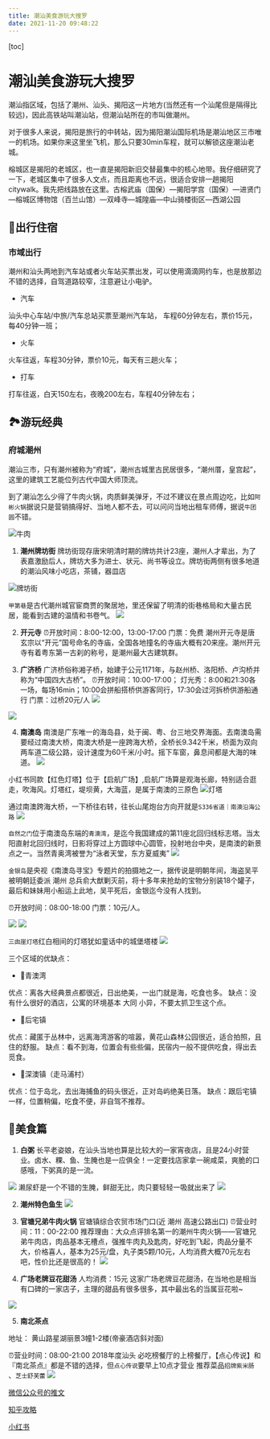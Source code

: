 ```yaml
---
title: 潮汕美食游玩大搜罗
date: 2021-11-20 09:48:22
---
```


[toc]

# 潮汕美食游玩大搜罗

潮汕指区域，包括了潮州、汕头、揭阳这一片地方(当然还有一个汕尾但是隔得比较远)，因此高铁站叫潮汕站，但潮汕站所在的市叫做潮州。

对于很多人来说，揭阳是旅行的中转站，因为揭阳潮汕国际机场是潮汕地区三市唯一的机场。如果你来这里坐飞机，那么只要30min车程，就可以解锁这座潮汕老城。

榕城区是揭阳的老城区，也一直是揭阳新旧交替最集中的核心地带。我仔细研究了一下，老城区集中了很多人文点，而且距离也不远，很适合安排一趟揭阳citywalk。我先把线路放在这里。古榕武庙（国保）—揭阳学宫（国保）—进贤门—榕城区博物馆（百兰山馆）—双峰寺—城隍庙—中山骑楼街区—西湖公园

## 🚂出行住宿

### **市域出行**

潮州和汕头两地到汽车站或者火车站买票出发，可以使用滴滴网约车，也是放那边不错的选择，自驾道路较窄，注意避让小电驴。
- 汽车

汕头中心车站/中旅/汽车总站买票至潮州汽车站，
车程60分钟左右，票价15元，每40分钟一班；

- 火车

火车往返，车程30分钟，票价10元，每天有三趟火车；

- 打车

打车往返，白天150左右，夜晚200左右，车程40分钟左右；

## 🏞️游玩经典

### **府城潮州**
潮汕三市，只有潮州被称为“府城”，潮州古城里古民居很多，“潮州厝，皇宫起”，这里的建筑工艺能位列古代中国大师顶流。

到了潮汕怎么少得了牛肉火锅，肉质鲜美弹牙，不过不建议在景点周边吃，比如`阿彬火锅`据说只是营销搞得好、当地人都不去，可以问问当地出租车师傅，据说`牛团圆`不错。

![牛肉](https://p1-q.mafengwo.net/s17/M00/7A/89/CoUBXl-uks6ARVKzAAEd6MTZBQI70.jpeg?imageView2%2F2%2Fw%2F680%2Fq%2F90)

1. **潮州牌坊街**
牌坊街现存唐宋明清时期的牌坊共计23座，潮州人才辈出，为了表嘉激励后人，牌坊大多为进士、状元、尚书等设立。牌坊街两侧有很多地道的潮汕风味小吃店，茶铺，器皿店

![牌坊街](https://p1-q.mafengwo.net/s17/M00/7A/8A/CoUBXl-uks-AP9OFAAJ9L8c4INI80.jpeg?imageView2%2F2%2Fw%2F680%2Fq%2F90)

`甲第巷`是古代潮州城官宦商贾的聚居地，里还保留了明清的街巷格局和大量古民居，能看到古建的温情和书卷气。
![](https://pic1.zhimg.com/80/v2-493fe35cbe9540167d672021065bceb0_720w.webp?source=1940ef5c)

2. **开元寺**
⏰开放时间：8:00-12:00，13:00-17:00
门票：免费
潮州开元寺是唐玄宗以“开元”国号命名的寺庙，全国各地撞名的寺庙大概有20来座。潮州开元寺有着粤东第一古刹的称号，是潮州最大古建筑群。

3. **广济桥**
广济桥俗称湘子桥，始建于公元1171年，与赵州桥、洛阳桥、卢沟桥并称为“中国四大古桥”。
⏰开放时间：10:00-17:00；
灯光秀：8:00和21:30各一场，每场16min；10:00会拼船搭桥供游客同行，17:30会过河拆桥供游船通行
门票：过桥20元/人
![](https://p1-q.mafengwo.net/s11/M00/AB/1C/wKgBEFrahySAZffOABQK9ax3mcQ78.jpeg?imageMogr2%2Fthumbnail%2F%21690x370r%2Fgravity%2FCenter%2Fcrop%2F%21690x370%2Fquality%2F100)

![](https://p1-q.mafengwo.net/s17/M00/7A/8F/CoUBXl-uktKAdZ9KAADwcaVGPEA37.jpeg?imageView2%2F2%2Fw%2F680%2Fq%2F90)

4. **南澳岛**
南澳是广东唯一的海岛县，处于闽、粤、台三地交界海面。去南澳岛需要经过南澳大桥，南澳大桥是一座跨海大桥，全桥长9.342千米，桥面为双向两车道二级公路，设计速度为60千米/小时。摇下车窗，鼻息间都是大海的味道。
![](https://p1-q.mafengwo.net/s17/M00/7A/98/CoUBXl-uktaAI0UrAACwf7AgSk011.jpeg?imageView2%2F2%2Fw%2F680%2Fq%2F90)

小红书同款【红色灯塔】位于【启航广场】,启航广场算是观海长廊，特别适合逛走，吹海风。灯塔红，堤坝黄，大海蓝，是属于南澳的三原色
![灯塔](https://p1-q.mafengwo.net/s12/M00/AF/66/wKgED1uKiIeAJJAOAAUhc1s81cY45.jpeg?imageMogr2%2Fthumbnail%2F%21690x450r%2Fgravity%2FCenter%2Fcrop%2F%21690x450%2Fquality%2F90%7Cwatermark%2F1%2Fimage%2FaHR0cDovL21mdy1mYXN0ZGZzLTEyNTgyOTUzNjUuY29zLmFwLWJlaWppbmcubXlxY2xvdWQuY29tL3MxMS9NMDAvNDQvOUIvd0tnQkVGc1A1UnlBRHY3cEFBQUhaWlVQUmxROTkwLnBuZw%3D%3D%2Fgravity%2FSouthEast%2Fdx%2F10%2Fdy%2F11)

通过南澳跨海大桥，一下桥往右转，往长山尾炮台方向开就是`S336省道｜南澳沿海公路`
![](https://p1-q.mafengwo.net/s17/M00/E7/7C/CoUBXl-8wDSAeUD_AGscqCMPz_k751.gif?imageView2%2F2%2Fw%2F680%2Fq%2F90%7CimageMogr2%2Fstrip%2Fquality%2F90)

`自然之门`位于南澳岛东端的`青澳湾`，是迄今我国建成的第11座北回归线标志塔。当太阳直射北回归线时，日影将穿过上方圆球中心圆管，投射地台中央，是南澳的新景点之一。当然青奥湾被誉为“泳者天堂，东方夏威夷”
![](https://p1-q.mafengwo.net/s17/M00/7A/9A/CoUBXl-uktiAbysCAAD6eguU_3o90.jpeg?imageView2%2F2%2Fw%2F680%2Fq%2F90)

`金银岛`是央视《南澳岛寻宝》专题片的拍摄地之一，据传说是明朝年间，海盗吴平被明朝廷委派 潮州 总兵俞大猷剿灭前，将十多年来抢劫的宝物分别装18个罐子，最后和妹妹用小船运上此地，吴平死后，金银迄今没有人找到。

⏰开放时间：08:00-18:00
门票：10元/人。

![](https://p1-q.mafengwo.net/s17/M00/72/C3/CoUBXl-7IciAQQEDAAtcjp9Zl5A918.jpg?imageView2%2F2%2Fw%2F680%2Fq%2F90%7CimageMogr2%2Fstrip%2Fquality%2F90)
![](https://p1-q.mafengwo.net/s17/M00/72/75/CoUBXl-7IYCAVtzpAAsMu87WfP8435.jpg?imageView2%2F2%2Fw%2F680%2Fq%2F90%7CimageMogr2%2Fstrip%2Fquality%2F90)

`三囱崖灯塔`红白相间的灯塔犹如童话中的城堡塔楼
![](https://p1-q.mafengwo.net/s17/M00/7A/9E/CoUBXl-uktqADEGDAACqDpONPLk15.jpeg?imageView2%2F2%2Fw%2F680%2Fq%2F90)

三个区域的优缺点：
- 🔘青澳湾

优点：离各大经典景点都很近，日出绝美，一出门就是海，吃食也多。
缺点：没有什么很好的酒店，公寓的环境基本 大同 小异，不要太抓卫生这个点。

- 🔘后宅镇

优点：藏匿于丛林中，远离海湾游客的喧嚣，黄花山森林公园很近，适合拍照，且住的舒服。
缺点：看不到海，位置会有些些偏，民宿内一般不提供吃食，得出去觅食。

- 🔘深澳镇（走马浦村）

优点：位于岛北，去出海捕鱼的码头很近，正对岛屿绝美日落。
缺点：跟后宅镇一样，位置稍偏，吃食不便，非自驾不推荐。

## 🥢美食篇

1. **白粥**
长平老姿娘，在汕头当地也算是比较大的一家宵夜店，且是24小时营业。卤水、粿、鱼、生腌也是一应俱全！一定要找店家拿一碗咸菜，爽脆的口感哦，下粥真的是一流。


![](https://p1-q.mafengwo.net/s11/M00/FF/D1/wKgBEFuDaliAb-xVAAvdtMl3mKc31.jpeg?imageView2%2F2%2Fw%2F680%2Fq%2F90%7CimageMogr2%2Fstrip%2Fquality%2F90)
濑尿虾是一个不错的生腌，鲜甜无比，肉只要轻轻一吸就出来了
![](https://p1-q.mafengwo.net/s11/M00/FF/BA/wKgBEFuDaiOAMV3gAAaNApqbSjo76.jpeg?imageView2%2F2%2Fw%2F680%2Fq%2F90%7CimageMogr2%2Fstrip%2Fquality%2F90)

2. **潮州特色鱼生**
![](https://p1-q.mafengwo.net/s17/M00/7A/8E/CoUBXl-uktKANP_TAAHdwblXAgo81.jpeg?imageView2%2F2%2Fw%2F680%2Fq%2F90)

3. **官塘兄弟牛肉火锅**
官塘镇综合农贸市场门口(近 潮州 高速公路出口)
⏰营业时间：11：00-22:00
推荐理由：大众点评排名第一的潮州牛肉火锅——官塘兄弟牛肉店，肉品基本无槽点，强推牛肉丸及匙肉，好吃到飞起，肉品分量不大，价格喜人，基本为25元/盘，丸子类5颗/10元，人均消费大概70元左右吧，性价比还是很高的！
![](https://p1-q.mafengwo.net/s11/M00/56/2D/wKgBEFxgQBCADpYoAAVaO2TY9Eo16.jpeg?imageView2%2F2%2Fw%2F680%2Fq%2F90%7CimageMogr2%2Fstrip%2Fquality%2F90)

4. **广场老牌豆花甜汤**
人均消费：15元
这家广场老牌豆花甜汤，在当地也是相当有口碑的一家店子，主理的甜品有很多很多，其中最出名的当属豆花啦~

![](https://p1-q.mafengwo.net/s10/M00/42/4F/wKgBZ1uDdyaAW5URAAnG1jU0CIs55.jpeg?imageView2%2F2%2Fw%2F680%2Fq%2F90%7CimageMogr2%2Fstrip%2Fquality%2F90)

5. **南北茶点**

地址： 黄山路星湖丽景3幢1-2楼(帝豪酒店斜对面)

⏰营业时间：08:00-21:00
2018年度汕头 必吃榜餐厅的上榜餐厅，【点心传说】和『南北茶点』都是不错的选择，但`点心传说`要早上10点才营业
推荐菜品`招牌紫米肠` 、`芝士舒芙蕾`
![](https://p1-q.mafengwo.net/s13/M00/22/BA/wKgEaVxn49eABGeDAAnlQT9Ru8Y36.jpeg?imageView2%2F2%2Fw%2F680%2Fq%2F90%7CimageMogr2%2Fstrip%2Fquality%2F90)

 [微信公众号的推文](https://mp.weixin.qq.com/s?__biz=MzAwMTUwMjQzMg==&mid=2247483748&idx=1&sn=a8329444b6c6da81538ee41cba3e9c92&scene=1&srcid=0911mocJQi0sbTtTuUzfvArz#rd)

[知乎攻略](https://www.zhihu.com/tardis/zm/art/51906896?source_id=1005)

[小红书](https://www.xiaohongshu.com/explore/6400c716000000001303d27b?app_platform=ios&app_version=7.82.2&share_from_user_hidden=true&type=normal&xhsshare=CopyLink&appuid=5ac4312f4eacab585704649b&apptime=1681224235)